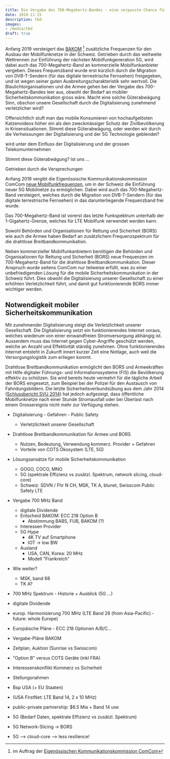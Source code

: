 ```yaml
---
title: Die Vergabe des 700-Megahertz-Bandes - eine verpasste Chance für die öffentliche Sicherheit der Schweiz?
date: 2018-11-15
description: tbd
images:
- /media/tbd
draft: true
---
```


Anfang 2019 versteigert das [BAKOM][bakom] [^1] zusätzliche Frequenzen für den Ausbau der Mobilfunknetze in der Schweiz. Getrieben durch das weltweite Wettrennen zur Einführung der nächsten Mobilfunkgeneration 5G, wird dabei auch das 700-Megahertz-Band an kommerzielle Mobilfunkanbieter vergeben. Dieses Frequenzband wurde erst kürzlich durch die Migration von DVB-T-Sendern (für das digitale terrestrische Fernsehen) freigegeben, und ist wegen seiner guten Ausbreitungscharakteristik sehr wertvoll. Die Blaulichtorganisationen und die Armee gehen bei der Vergabe des 700-Megahertz-Bandes leer aus, obwohl der Bedarf an mobiler Sicherheitskommunikation gross wäre. Macht eine solche Güterabwägung Sinn, obschon unsere Gesellschaft durch die Digitalisierung zunehmend verletzlicher wird?



Offensichtlich stuft man das mobile Konsumieren von hochaufgelösten Katzenvideos höher ein als den zweckmässiger Schutz der Zivilbevölkerung in Krisensituationen. Stimmt diese Güterabwägung, oder werden wir durch die Verheissungen der Digitalisierung und der 5G Technologie geblendet?





wird unter dem Einfluss der Digitalisierung und der grossen Telekomunternehmen

Stimmt diese Güterabwägung? Ist uns ...


Getrieben durch die Versprechungen




Anfang 2019 vergibt die Eigenössische Kommunikationskommission ComCom [neue Mobilfunkfrequenzen][ComCom], um in der Schweiz die Einführung neuer 5G Mobilnetze zu ermöglichen. Dabei wird auch das 700-Megahertz-Band versteigert, welches durch die Migration von DVB-T-Sendern (für das digitale terrestrische Fernsehen) in das darunterliegende Frequenzband frei wurde.


Das 700-Megahertz-Band ist vorerst das letzte Funkspektrum unterhalb der 1-Gigahertz-Grenze, welches für LTE Mobilfunk verwendet werden kann.


Sowohl Behörden und Organisationen für Rettung und Sicherheit (BORS) wie auch die Armee haben Bedarf an zusätzlichem Frequenzspektrum für die drahtlose Breitbandkommunikation.




Neben kommerzieller Mobilfunkanbietern benötigen die Behörden und Organisationen für Rettung und Sicherheit (BORS) neue Frequenzen im 700-Megahertz-Band für die drahtlose Breitbandkommunikation. Dieser Anspruch wurde seitens ComCom nur teilweise erfüllt, was zu einer unbefriedigenden Lösung für die mobile Sicherheitskommunikation in der Schweiz führt. Dies obwohl die Digitalisierung unserer Gesellschaft zu einer erhöhten Verletzlichkeit führt, und damit gut funktionierende BORS immer wichtiger werden.

## Notwendigkeit mobiler Sicherheitskommunikation

Mit zunehmender Digitalisierung steigt die Verletzlichkeit unserer Gesellschaft. Die Digitalisierung setzt ein funktionierendes Internet voraus, welches wiederum von einer einwandfreien Stromversorgung abhängig ist. Ausserdem muss das Internet gegen Cyber-Angriffe geschützt werden, welche an Anzahl und Effektivität ständig zunehmen. Ohne funktionierendes Internet entsteht in Zukunft innert kurzer Zeit eine Notlage, auch weil die Versorgungslogistik zum erliegen kommt.

Drahtlose Breitbandkommunikation ermöglicht den BORS und Armeekräften mit Hilfe digitaler Führungs- und Informationssysteme (FIS) die Bevölkerung effektiv zu schützen. Sie wird bereits heute vermehrt für die tägliche Arbeit der BORS eingesetzt, zum Beispiel bei der Polizei für den Austausch von Fahndungsbildern. Die letzte Sicherheitsverbundsübung aus dem Jahr 2014 ([Schlussbericht SVU 2014][SVU14]) hat jedoch aufgezeigt, dass öffentliche Mobilfunknetze nach einer Stunde Stromausfall oder bei Überlast nach einem Grossereignis nicht mehr zur Verfügung stehen.


[^1]: im Auftrag der [Eigenössischen Kommunikationskommission ComCom][comcom]

[bakom]: https://www.bakom.admin.ch
[comcom]: https://www.comcom.admin.ch/

[SVU14]: https://www.svs.admin.ch/content/svs-internet/de/dokumentation/_jcr_content/contentPar/downloadlist/downloadItems/8_1498206535013.download/Internet_SVS_Schlussbericht_SVU_14_de_140416.pdf

- Digitalisierung - Gefahren - Public Safety
  - Verletzlichkeit unserer Gesellschaft
- Drahtlose Breitbandkommunikation für Armee und BORS
  - Nutzen, Bedeutung, Verwendung kommerz. Provider + Gefahren
  - Vorteile von COTS Ökosystem (LTE, 5G)
- Lösungsansätze für mobile Sicherheitskommunikation
  - GOGO, COCO, MNO
  - 5G (spektrale Effizienz vs zusätzl. Spektrum, network slicing, cloud-core)
  - Schweiz: SDVN / Fhr N CH, MSK, TK A, blunet, Swisscom Public Safety LTE
- Vergabe 700 MHz Band
  - digitale Dividende
  - Entscheid BAKOM: ECC 218 Option B
    - Abstimmung BABS, FUB, BAKOM (?)
  - Interessen Provider
  - 5G Hype
    - 4K TV auf Smartphone
    - IOT -> low BW
  - Ausland
    - USA, CAN, Korea: 20 MHz
    - Modell "Frankreich"
- Wie weiter?
  - MSK, band 68
  - TK A?




- 700 MHz Spektrum - Historie + Ausblick (5G ...)
 - digitale Dividende
 - europ. Harmonisierung 700 MHz (LTE Band 28 (from Asia-Pacific) - future: whole Europe)
- Europäische Pläne - ECC 218 Optionen A/B/C...
- Vergabe-Pläne BAKOM
 - Zeitplan, Auktion (Sunrise vs Swisscom)
 - "Option B" versus COTS Geräte (inkl FRA)
- Interessenskonflikt Kommerz vs Sicherheit
 - Stellungsnahmen
 - Bsp USA (+ EU Staaten)
  - (USA FirstNet: LTE Band 14, 2 x 10 MHz)
  - public-private partnership: $6.5 Mia + Band 14 use
 - 5G (Bedarf Daten, spektrale Effizienz vs zusätzl. Spektrum)

- 5G Network-Slicing -> BORS
- 5G --> cloud-core --> less resilience!
